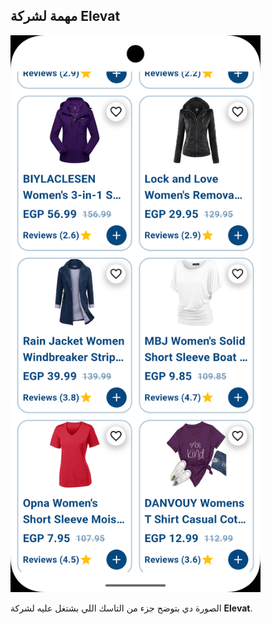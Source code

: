 <h2>مهمة لشركة Elevat</h2>

<img src="assets/images/example.png" width="400" alt="صورة توضيحية"/>

<p>الصورة دي بتوضح جزء من التاسك اللي بشتغل عليه لشركة <strong>Elevat</strong>.</p>
